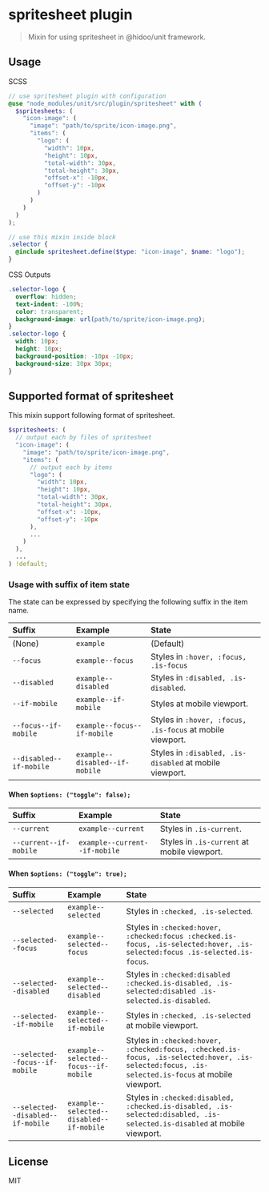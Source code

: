 # spritesheet plugin

> Mixin for using spritesheet in @hidoo/unit framework.

## Usage

SCSS

```scss
// use spritesheet plugin with configuration
@use "node_modules/unit/src/plugin/spritesheet" with (
  $spritesheets: (
    "icon-image": (
      "image": "path/to/sprite/icon-image.png",
      "items": (
        "logo": (
          "width": 10px,
          "height": 10px,
          "total-width": 30px,
          "total-height": 30px,
          "offset-x": -10px,
          "offset-y": -10px
        )
      )
    )
  )
);

// use this mixin inside block
.selector {
  @include spritesheet.define($type: "icon-image", $name: "logo");
}
```

CSS Outputs

```css
.selector-logo {
  overflow: hidden;
  text-indent: -100%;
  color: transparent;
  background-image: url(path/to/sprite/icon-image.png);
}
.selector-logo {
  width: 10px;
  height: 10px;
  background-position: -10px -10px;
  background-size: 30px 30px;
}
```

## Supported format of spritesheet

This mixin support following format of spritesheet.

```scss
$spritesheets: (
  // output each by files of spritesheet
  "icon-image": (
    "image": "path/to/sprite/icon-image.png",
    "items": (
      // output each by items
      "logo": (
        "width": 10px,
        "height": 10px,
        "total-width": 30px,
        "total-height": 30px,
        "offset-x": -10px,
        "offset-y": -10px
      ),
      ...
    )
  ),
  ...
) !default;
```

### Usage with suffix of item state

The state can be expressed by specifying the following suffix in the item name.

| Suffix                  | Example                        | State                                                     |
| :---------------------- | :----------------------------- | :-------------------------------------------------------- |
| (None)                  | `example`                      | (Default)                                                 |
| `--focus`               | `example--focus`               | Styles in `:hover, :focus, .is-focus`                     |
| `--disabled`            | `example--disabled`            | Styles in `:disabled, .is-disabled`.                      |
| `--if-mobile`           | `example--if-mobile`           | Styles at mobile viewport.                                |
| `--focus--if-mobile`    | `example--focus--if-mobile`    | Styles in `:hover, :focus, .is-focus` at mobile viewport. |
| `--disabled--if-mobile` | `example--disabled--if-mobile` | Styles in `:disabled, .is-disabled` at mobile viewport.   |

#### When `$options: ("toggle": false);`

| Suffix                 | Example                       | State                                       |
| :--------------------- | :---------------------------- | :------------------------------------------ |
| `--current`            | `example--current`            | Styles in `.is-current`.                    |
| `--current--if-mobile` | `example--current--if-mobile` | Styles in `.is-current` at mobile viewport. |

#### When `$options: ("toggle": true);`

| Suffix                            | Example                                  | State                                                                                                                                            |
| :-------------------------------- | :--------------------------------------- | :----------------------------------------------------------------------------------------------------------------------------------------------- |
| `--selected`                      | `example--selected`                      | Styles in `:checked, .is-selected`.                                                                                                              |
| `--selected--focus`               | `example--selected--focus`               | Styles in `:checked:hover, :checked:focus :checked.is-focus, .is-selected:hover, .is-selected:focus .is-selected.is-focus`.                      |
| `--selected--disabled`            | `example--selected--disabled`            | Styles in `:checked:disabled :checked.is-disabled, .is-selected:disabled .is-selected.is-disabled`.                                              |
| `--selected--if-mobile`           | `example--selected--if-mobile`           | Styles in `:checked, .is-selected` at mobile viewport.                                                                                           |
| `--selected--focus--if-mobile`    | `example--selected--focus--if-mobile`    | Styles in `:checked:hover, :checked:focus, :checked.is-focus, .is-selected:hover, .is-selected:focus, .is-selected.is-focus` at mobile viewport. |
| `--selected--disabled--if-mobile` | `example--selected--disabled--if-mobile` | Styles in `:checked:disabled, :checked.is-disabled, .is-selected:disabled, .is-selected.is-disabled` at mobile viewport.                         |

## License

MIT
